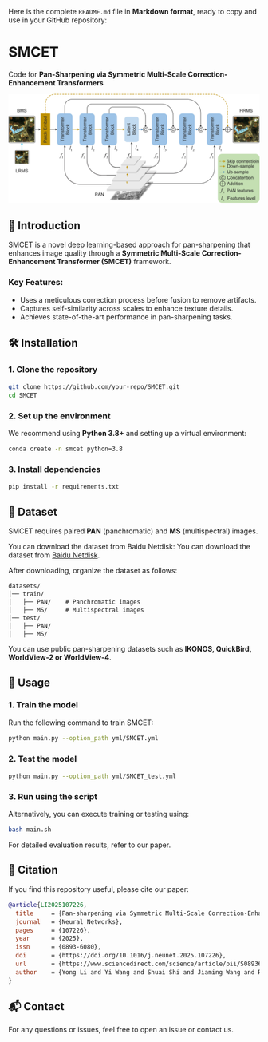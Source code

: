 Here is the complete `README.md` file in **Markdown format**, ready to copy and use in your GitHub repository:  


# SMCET  

Code for **Pan-Sharpening via Symmetric Multi-Scale Correction-Enhancement Transformers**  

![Method Architecture](pic/method.jpg)  

## 📌 Introduction  
SMCET is a novel deep learning-based approach for pan-sharpening that enhances image quality through a **Symmetric Multi-Scale Correction-Enhancement Transformer (SMCET)** framework.  

### **Key Features:**  
- Uses a meticulous correction process before fusion to remove artifacts.  
- Captures self-similarity across scales to enhance texture details.  
- Achieves state-of-the-art performance in pan-sharpening tasks.  

## 🛠 Installation  
### **1. Clone the repository**  

```bash
git clone https://github.com/your-repo/SMCET.git
cd SMCET
```

### **2. Set up the environment**  
We recommend using **Python 3.8+** and setting up a virtual environment:  
```bash
conda create -n smcet python=3.8

```

### **3. Install dependencies**  
```bash
pip install -r requirements.txt
```

## 📂 Dataset  
SMCET requires paired **PAN** (panchromatic) and **MS** (multispectral) images.

You can download the dataset from Baidu Netdisk:
You can download the dataset from [Baidu Netdisk](https://pan.baidu.com/s/13UdyF5AoTllDJGDpFfBTvw?pwd=36y6).

After downloading, organize the dataset as follows: 
```
datasets/
│── train/
│   ├── PAN/    # Panchromatic images
│   ├── MS/     # Multispectral images
│── test/
│   ├── PAN/
│   ├── MS/
```
You can use public pan-sharpening datasets such as **IKONOS, QuickBird, WorldView-2 or WorldView-4**.

## 🚀 Usage  
### **1. Train the model**  
Run the following command to train SMCET:  
```bash
python main.py --option_path yml/SMCET.yml
```  

### **2. Test the model**  
```bash
python main.py --option_path yml/SMCET_test.yml
```

### **3. Run using the script**  
Alternatively, you can execute training or testing using:  
```bash
bash main.sh
```


For detailed evaluation results, refer to our paper.

## 📖 Citation  
If you find this repository useful, please cite our paper:  

```bibtex
@article{LI2025107226,
  title     = {Pan-sharpening via Symmetric Multi-Scale Correction-Enhancement Transformers},
  journal   = {Neural Networks},
  pages     = {107226},
  year      = {2025},
  issn      = {0893-6080},
  doi       = {https://doi.org/10.1016/j.neunet.2025.107226},
  url       = {https://www.sciencedirect.com/science/article/pii/S0893608025001054},
  author    = {Yong Li and Yi Wang and Shuai Shi and Jiaming Wang and Ruiyang Wang and Mengqian Lu and Fan Zhang}
}
```

## 📬 Contact  
For any questions or issues, feel free to open an issue or contact us.

